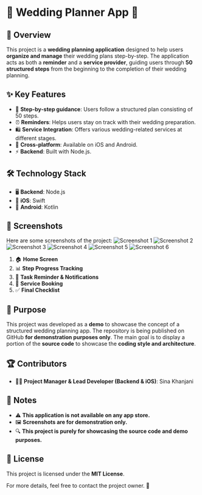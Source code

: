 # 🎉 Wedding Planner App 💍

## 🌟 Overview
This project is a **wedding planning application** designed to help users **organize and manage** their wedding plans step-by-step. The application acts as both a **reminder** and a **service provider**, guiding users through **50 structured steps** from the beginning to the completion of their wedding planning.

## ✨ Key Features
- 📌 **Step-by-step guidance**: Users follow a structured plan consisting of 50 steps.
- ⏰ **Reminders**: Helps users stay on track with their wedding preparation.
- 🛍 **Service Integration**: Offers various wedding-related services at different stages.
- 📱 **Cross-platform**: Available on iOS and Android.
- ⚡ **Backend**: Built with Node.js.

## 🛠 Technology Stack
- 🖥 **Backend**: Node.js
- 🍏 **iOS**: Swift
- 🤖 **Android**: Kotlin

## 📸 Screenshots
Here are some screenshots of the project:
![Screenshot 1](mnt/1.jpg)
![Screenshot 2](mnt/2.jpg)
![Screenshot 3](mnt/3.jpg)
![Screenshot 4](mnt/4.jpg)
![Screenshot 5](mnt/5.jpg)
![Screenshot 6](mnt/6.jpg)

1. 🏠 **Home Screen**
2. 📊 **Step Progress Tracking**
3. 🔔 **Task Reminder & Notifications**
4. 🛒 **Service Booking**
5. ✅ **Final Checklist**

## 🎯 Purpose
This project was developed as a **demo** to showcase the concept of a structured wedding planning app. The repository is being published on GitHub **for demonstration purposes only**. The main goal is to display a portion of the **source code** to showcase the **coding style and architecture**.

## 🏆 Contributors
- 👨‍💻 **Project Manager & Lead Developer (Backend & iOS)**: Sina Khanjani

## 📜 Notes
- ⚠ **This application is not available on any app store.**
- 🖼 **Screenshots are for demonstration only.**
- 🔍 **This project is purely for showcasing the source code and demo purposes.**

## 📜 License
This project is licensed under the **MIT License**.

For more details, feel free to contact the project owner. 🚀

